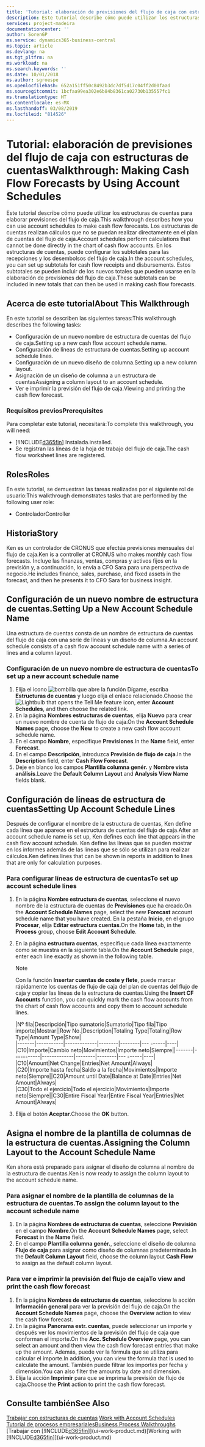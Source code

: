 ```yaml
---
title: 'Tutorial: elaboración de previsiones del flujo de caja con estructuras de cuentas | Documentos de Microsoft'
description: Este tutorial describe cómo puede utilizar los estructuras de cuentas para elaborar previsiones del flujo de caja. Los estructuras de cuentas realizan cálculos que no se puedan realizar directamente en el plan de cuentas del flujo de caja. En los estructuras de cuentas, puede configurar los subtotales para las recepciones y los desembolsos del flujo de caja. Estos subtotales se pueden incluir de los nuevos totales que pueden usarse en la elaboración de previsiones del flujo de caja.
services: project-madeira
documentationcenter: ''
author: SorenGP
ms.service: dynamics365-business-central
ms.topic: article
ms.devlang: na
ms.tgt_pltfrm: na
ms.workload: na
ms.search.keywords: ''
ms.date: 10/01/2018
ms.author: sgroespe
ms.openlocfilehash: 652a151ff50c8492b3dc7df5d17c04ff2d00faad
ms.sourcegitcommit: 1bcfaa99ea302e6b84b8361ca02730b135557fc1
ms.translationtype: HT
ms.contentlocale: es-MX
ms.lasthandoff: 03/08/2019
ms.locfileid: "814526"
---
```

# <a name="walkthrough-making-cash-flow-forecasts-by-using-account-schedules"></a><span data-ttu-id="5e17a-106">Tutorial: elaboración de previsiones del flujo de caja con estructuras de cuentas</span><span class="sxs-lookup"><span data-stu-id="5e17a-106">Walkthrough: Making Cash Flow Forecasts by Using Account Schedules</span></span>
<span data-ttu-id="5e17a-107">Este tutorial describe cómo puede utilizar los estructuras de cuentas para elaborar previsiones del flujo de caja.</span><span class="sxs-lookup"><span data-stu-id="5e17a-107">This walkthrough describes how you can use account schedules to make cash flow forecasts.</span></span> <span data-ttu-id="5e17a-108">Los estructuras de cuentas realizan cálculos que no se puedan realizar directamente en el plan de cuentas del flujo de caja.</span><span class="sxs-lookup"><span data-stu-id="5e17a-108">Account schedules perform calculations that cannot be done directly in the chart of cash flow accounts.</span></span> <span data-ttu-id="5e17a-109">En los estructuras de cuentas, puede configurar los subtotales para las recepciones y los desembolsos del flujo de caja.</span><span class="sxs-lookup"><span data-stu-id="5e17a-109">In the account schedules, you can set up subtotals for cash flow receipts and disbursements.</span></span> <span data-ttu-id="5e17a-110">Estos subtotales se pueden incluir de los nuevos totales que pueden usarse en la elaboración de previsiones del flujo de caja.</span><span class="sxs-lookup"><span data-stu-id="5e17a-110">These subtotals can be included in new totals that can then be used in making cash flow forecasts.</span></span>  

## <a name="about-this-walkthrough"></a><span data-ttu-id="5e17a-111">Acerca de este tutorial</span><span class="sxs-lookup"><span data-stu-id="5e17a-111">About This Walkthrough</span></span>  
<span data-ttu-id="5e17a-112">En este tutorial se describen las siguientes tareas:</span><span class="sxs-lookup"><span data-stu-id="5e17a-112">This walkthrough describes the following tasks:</span></span>  

- <span data-ttu-id="5e17a-113">Configuración de un nuevo nombre de estructura de cuentas del flujo de caja.</span><span class="sxs-lookup"><span data-stu-id="5e17a-113">Setting up a new cash flow account schedule name.</span></span>  
- <span data-ttu-id="5e17a-114">Configuración de líneas de estructura de cuentas.</span><span class="sxs-lookup"><span data-stu-id="5e17a-114">Setting up account schedule lines.</span></span>  
- <span data-ttu-id="5e17a-115">Configuración de un nuevo diseño de columna.</span><span class="sxs-lookup"><span data-stu-id="5e17a-115">Setting up a new column layout.</span></span>  
- <span data-ttu-id="5e17a-116">Asignación de un diseño de columna a un estructura de cuentas</span><span class="sxs-lookup"><span data-stu-id="5e17a-116">Assigning a column layout to an account schedule.</span></span>  
- <span data-ttu-id="5e17a-117">Ver e imprimir la previsión del flujo de caja.</span><span class="sxs-lookup"><span data-stu-id="5e17a-117">Viewing and printing the cash flow forecast.</span></span>  

### <a name="prerequisites"></a><span data-ttu-id="5e17a-118">Requisitos previos</span><span class="sxs-lookup"><span data-stu-id="5e17a-118">Prerequisites</span></span>  
<span data-ttu-id="5e17a-119">Para completar este tutorial, necesitará:</span><span class="sxs-lookup"><span data-stu-id="5e17a-119">To complete this walkthrough, you will need:</span></span>  

- [!INCLUDE[d365fin](includes/d365fin_md.md)] <span data-ttu-id="5e17a-120">Instalada.</span><span class="sxs-lookup"><span data-stu-id="5e17a-120">installed.</span></span>  
- <span data-ttu-id="5e17a-121">Se registran las líneas de la hoja de trabajo del flujo de caja.</span><span class="sxs-lookup"><span data-stu-id="5e17a-121">The cash flow worksheet lines are registered.</span></span>  

## <a name="roles"></a><span data-ttu-id="5e17a-122">Roles</span><span class="sxs-lookup"><span data-stu-id="5e17a-122">Roles</span></span>  
<span data-ttu-id="5e17a-123">En este tutorial, se demuestran las tareas realizadas por el siguiente rol de usuario:</span><span class="sxs-lookup"><span data-stu-id="5e17a-123">This walkthrough demonstrates tasks that are performed by the following user role:</span></span>  

- <span data-ttu-id="5e17a-124">Controlador</span><span class="sxs-lookup"><span data-stu-id="5e17a-124">Controller</span></span>  

## <a name="story"></a><span data-ttu-id="5e17a-125">Historia</span><span class="sxs-lookup"><span data-stu-id="5e17a-125">Story</span></span>  
<span data-ttu-id="5e17a-126">Ken es un controlador de CRONUS que efectúa previsiones mensuales del flujo de caja.</span><span class="sxs-lookup"><span data-stu-id="5e17a-126">Ken is a controller at CRONUS who makes monthly cash flow forecasts.</span></span> <span data-ttu-id="5e17a-127">Incluye las finanzas, ventas, compras y activos fijos en la previsión y, a continuación, lo envía a CFO Sara para una perspectiva de negocio.</span><span class="sxs-lookup"><span data-stu-id="5e17a-127">He includes finance, sales, purchase, and fixed assets in the forecast, and then he presents it to CFO Sara for business insight.</span></span>  

## <a name="setting-up-a-new-account-schedule-name"></a><span data-ttu-id="5e17a-128">Configuración de un nuevo nombre de estructura de cuentas.</span><span class="sxs-lookup"><span data-stu-id="5e17a-128">Setting Up a New Account Schedule Name</span></span>  
<span data-ttu-id="5e17a-129">Una estructura de cuentas consta de un nombre de estructura de cuentas del flujo de caja con una serie de líneas y un diseño de columna.</span><span class="sxs-lookup"><span data-stu-id="5e17a-129">An account schedule consists of a cash flow account schedule name with a series of lines and a column layout.</span></span>  

### <a name="to-set-up-a-new-account-schedule-name"></a><span data-ttu-id="5e17a-130">Configuración de un nuevo nombre de estructura de cuentas</span><span class="sxs-lookup"><span data-stu-id="5e17a-130">To set up a new account schedule name</span></span>  

1.  <span data-ttu-id="5e17a-131">Elija el icono ![bombilla que abre la función Dígame](media/ui-search/search_small.png "Dígame que desea hacer"), escriba **Estructuras de cuentas** y luego elija el enlace relacionado.</span><span class="sxs-lookup"><span data-stu-id="5e17a-131">Choose the ![Lightbulb that opens the Tell Me feature](media/ui-search/search_small.png "Tell me what you want to do") icon, enter **Account Schedules**, and then choose the related link.</span></span>  
2.  <span data-ttu-id="5e17a-132">En la página **Nombres estructuras de cuentas**, elija **Nuevo** para crear un nuevo nombre de cuenta de flujo de caja.</span><span class="sxs-lookup"><span data-stu-id="5e17a-132">On the **Account Schedule Names** page, choose the **New** to create a new cash flow account schedule name.</span></span>  
3.  <span data-ttu-id="5e17a-133">En el campo **Nombre**, especifique **Previsiones**.</span><span class="sxs-lookup"><span data-stu-id="5e17a-133">In the **Name** field, enter **Forecast**.</span></span>  
4.  <span data-ttu-id="5e17a-134">En el campo **Descripción**, introduzca **Previsión de flujo de caja**.</span><span class="sxs-lookup"><span data-stu-id="5e17a-134">In the **Description** field, enter **Cash Flow Forecast**.</span></span>  
5.  <span data-ttu-id="5e17a-135">Deje en blanco los campos **Plantilla columna genér.** y **Nombre vista análisis**.</span><span class="sxs-lookup"><span data-stu-id="5e17a-135">Leave the **Default Column Layout** and **Analysis View Name** fields blank.</span></span>  

## <a name="setting-up-account-schedule-lines"></a><span data-ttu-id="5e17a-136">Configuración de líneas de estructura de cuentas</span><span class="sxs-lookup"><span data-stu-id="5e17a-136">Setting Up Account Schedule Lines</span></span>  
<span data-ttu-id="5e17a-137">Después de configurar el nombre de la estructura de cuentas, Ken define cada línea que aparece en el estructura de cuentas del flujo de caja.</span><span class="sxs-lookup"><span data-stu-id="5e17a-137">After an account schedule name is set up, Ken defines each line that appears in the cash flow account schedule.</span></span> <span data-ttu-id="5e17a-138">Ken define las líneas que se pueden mostrar en los informes además de las líneas que se sólo se utilizan para realizar cálculos.</span><span class="sxs-lookup"><span data-stu-id="5e17a-138">Ken defines lines that can be shown in reports in addition to lines that are only for calculation purposes.</span></span>  

### <a name="to-set-up-account-schedule-lines"></a><span data-ttu-id="5e17a-139">Para configurar líneas de estructura de cuentas</span><span class="sxs-lookup"><span data-stu-id="5e17a-139">To set up account schedule lines</span></span>  

1.  <span data-ttu-id="5e17a-140">En la página **Nombre estructura de cuentas**, seleccione el nuevo nombre de la estructura de cuentas de **Previsiones** que ha creado.</span><span class="sxs-lookup"><span data-stu-id="5e17a-140">On the **Account Schedule Names** page, select the new **Forecast** account schedule name that you have created.</span></span> <span data-ttu-id="5e17a-141">En la pestaña **Inicio**, en el grupo **Procesar**, elija **Editar estructura cuentas**.</span><span class="sxs-lookup"><span data-stu-id="5e17a-141">On the **Home** tab, in the **Process** group, choose **Edit Account Schedule**.</span></span>  
2.  <span data-ttu-id="5e17a-142">En la página **estructura cuentas**, especifique cada línea exactamente como se muestra en la siguiente tabla.</span><span class="sxs-lookup"><span data-stu-id="5e17a-142">On the **Account Schedule** page, enter each line exactly as shown in the following table.</span></span>  

    > [!NOTE]  
    >  <span data-ttu-id="5e17a-143">Con la función **Insertar cuentas de coste y flete**, puede marcar rápidamente los cuentas de flujo de caja del plan de cuentas del flujo de caja y copiar las líneas de la estructura de cuentas.</span><span class="sxs-lookup"><span data-stu-id="5e17a-143">Using the **Insert CF Accounts** function, you can quickly mark the cash flow accounts from the chart of cash flow accounts and copy them to account schedule lines.</span></span>  

    <span data-ttu-id="5e17a-144">|Nº fila|Descripción|Tipo sumatorio|Sumatorio|Tipo fila|Tipo importe|Mostrar|</span><span class="sxs-lookup"><span data-stu-id="5e17a-144">|Row No.|Description|Totaling Type|Totaling|Row Type|Amount Type|Show|</span></span>  
    <span data-ttu-id="5e17a-145">|-------|-----------|-------------|--------|--------|---  ------|----| |C10|Importe|Cambio neto|Movimientos|Importe neto|Siempre|</span><span class="sxs-lookup"><span data-stu-id="5e17a-145">|-------|-----------|-------------|--------|--------|---  ------|----| |C10|Amount|Net Change|Entries|Net Amount|Always|</span></span>  
    <span data-ttu-id="5e17a-146">|C20|Importe hasta fecha|Saldo a la fecha|Movimientos|Importe neto|Siempre|</span><span class="sxs-lookup"><span data-stu-id="5e17a-146">|C20|Amount until Date|Balance at Date|Entries|Net Amount|Always|</span></span>  
    <span data-ttu-id="5e17a-147">|C30|Todo el ejercicio|Todo el ejercicio|Movimientos|Importe neto|Siempre|</span><span class="sxs-lookup"><span data-stu-id="5e17a-147">|C30|Entire Fiscal Year|Entire Fiscal Year|Entries|Net Amount|Always|</span></span>  

4.  <span data-ttu-id="5e17a-148">Elija el botón **Aceptar**.</span><span class="sxs-lookup"><span data-stu-id="5e17a-148">Choose the **OK** button.</span></span>  

## <a name="assigning-the-column-layout-to-the-account-schedule-name"></a><span data-ttu-id="5e17a-149">Asigna el nombre de la plantilla de columnas de la estructura de cuentas.</span><span class="sxs-lookup"><span data-stu-id="5e17a-149">Assigning the Column Layout to the Account Schedule Name</span></span>  
<span data-ttu-id="5e17a-150">Ken ahora está preparado para asignar el diseño de columna al nombre de la estructura de cuentas.</span><span class="sxs-lookup"><span data-stu-id="5e17a-150">Ken is now ready to assign the column layout to the account schedule name.</span></span>  

### <a name="to-assign-the-column-layout-to-the-account-schedule-name"></a><span data-ttu-id="5e17a-151">Para asignar el nombre de la plantilla de columnas de la estructura de cuentas.</span><span class="sxs-lookup"><span data-stu-id="5e17a-151">To assign the column layout to the account schedule name</span></span>  

1.  <span data-ttu-id="5e17a-152">En la página **Nombres de estructuras de cuentas**, seleccione **Previsión** en el campo **Nombre**.</span><span class="sxs-lookup"><span data-stu-id="5e17a-152">On the **Account Schedule Names** page, select **Forecast** in the **Name** field.</span></span>  
2.  <span data-ttu-id="5e17a-153">En el campo **Plantilla columna genér.**, seleccione el diseño de columna **Flujo de caja** para asignar como diseño de columnas predeterminado.</span><span class="sxs-lookup"><span data-stu-id="5e17a-153">In the **Default Column Layout** field, choose the column layout **Cash Flow** to assign as the default column layout.</span></span>  

### <a name="to-view-and-print-the-cash-flow-forecast"></a><span data-ttu-id="5e17a-154">Para ver e imprimir la previsión del flujo de caja</span><span class="sxs-lookup"><span data-stu-id="5e17a-154">To view and print the cash flow forecast</span></span>  
1.  <span data-ttu-id="5e17a-155">En la página **Nombres de estructuras de cuentas**, seleccione la acción **Información general** para ver la previsión del flujo de caja.</span><span class="sxs-lookup"><span data-stu-id="5e17a-155">On the **Account Schedule Names** page, choose the **Overview** action to view the cash flow forecast.</span></span>  
2.  <span data-ttu-id="5e17a-156">En la página **Panorama estr. cuentas**, puede seleccionar un importe y después ver los movimientos de la previsión del flujo de caja que conforman el importe.</span><span class="sxs-lookup"><span data-stu-id="5e17a-156">On the **Acc. Schedule Overview** page, you can select an amount and then view the cash flow forecast entries that make up the amount.</span></span> <span data-ttu-id="5e17a-157">Además, puede ver la fórmula que se utiliza para calcular el importe.</span><span class="sxs-lookup"><span data-stu-id="5e17a-157">In addition, you can view the formula that is used to calculate the amount.</span></span> <span data-ttu-id="5e17a-158">También puede filtrar los importes por fecha y dimensión.</span><span class="sxs-lookup"><span data-stu-id="5e17a-158">You can also filter the amounts by date and dimension.</span></span>  
3.  <span data-ttu-id="5e17a-159">Elija la acción **Imprimir** para que se imprima la previsión de flujo de caja.</span><span class="sxs-lookup"><span data-stu-id="5e17a-159">Choose the **Print** action to print the cash flow forecast.</span></span>  

## <a name="see-also"></a><span data-ttu-id="5e17a-160">Consulte también</span><span class="sxs-lookup"><span data-stu-id="5e17a-160">See Also</span></span>  
 <span data-ttu-id="5e17a-161">[Trabajar con estructuras de cuentas](bi-how-work-account-schedule.md) </span><span class="sxs-lookup"><span data-stu-id="5e17a-161">[Work with Account Schedules](bi-how-work-account-schedule.md) </span></span>  
 [<span data-ttu-id="5e17a-162">Tutorial de procesos empresariales</span><span class="sxs-lookup"><span data-stu-id="5e17a-162">Business Process Walkthroughs</span></span>](walkthrough-business-process-walkthroughs.md)  
 <span data-ttu-id="5e17a-163">[Trabajar con [!INCLUDE[d365fin](includes/d365fin_md.md)]](ui-work-product.md)</span><span class="sxs-lookup"><span data-stu-id="5e17a-163">[Working with [!INCLUDE[d365fin](includes/d365fin_md.md)]](ui-work-product.md)</span></span>
